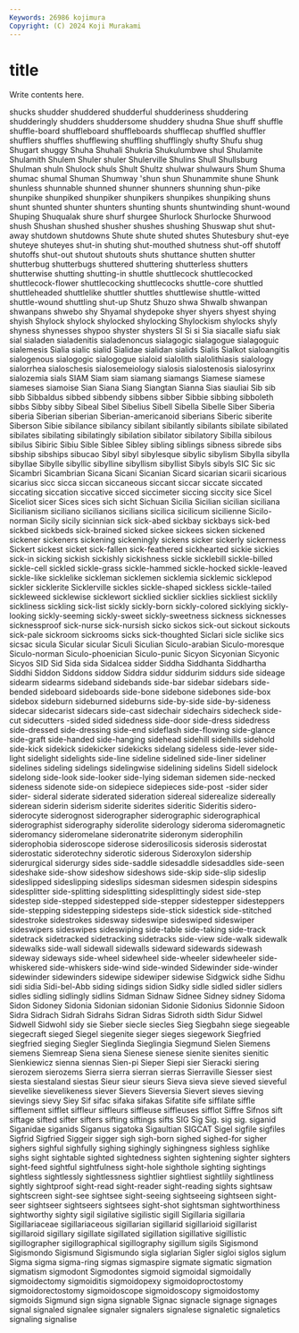 ```yaml
---
Keywords: 26986 kojimura
Copyright: (C) 2024 Koji Murakami
---
```


# title

Write contents here.



 shucks shudder shuddered shudderful shudderiness shuddering shudderingly shudders
shuddersome shuddery shudna Shue shuff shuffle shuffle-board shuffleboard shuffleboards shufflecap
shuffled shuffler shufflers shuffles shufflewing shuffling shufflingly shufty Shufu shug
Shugart shuggy Shuha Shuhali Shukria Shukulumbwe shul Shulamite Shulamith Shulem
Shuler shuler Shulerville Shulins Shull Shullsburg Shulman shuln Shulock shuls
Shult Shultz shulwar shulwaurs Shum Shuma shumac shumal Shuman Shumway
'shun shun Shunammite shune Shunk shunless shunnable shunned shunner shunners
shunning shun-pike shunpike shunpiked shunpiker shunpikers shunpikes shunpiking shuns shunt
shunted shunter shunters shunting shunts shuntwinding shunt-wound Shuping Shuqualak shure
shurf shurgee Shurlock Shurlocke Shurwood shush Shushan shushed shusher shushes
shushing Shuswap shut shut-away shutdown shutdowns Shute shute shuted shutes
Shutesbury shut-eye shuteye shuteyes shut-in shuting shut-mouthed shutness shut-off shutoff
shutoffs shut-out shutout shutouts shuts shuttance shutten shutter shutterbug shutterbugs
shuttered shuttering shutterless shutters shutterwise shutting shutting-in shuttle shuttlecock shuttlecocked
shuttlecock-flower shuttlecocking shuttlecocks shuttle-core shuttled shuttleheaded shuttlelike shuttler shuttles shuttlewise
shuttle-witted shuttle-wound shuttling shut-up Shutz Shuzo shwa Shwalb shwanpan shwanpans
shwebo shy Shyamal shydepoke shyer shyers shyest shying shyish Shylock
shylock shylocked shylocking Shylockism shylocks shyly shyness shynesses shypoo shyster
shysters SI Si si Sia siacalle siafu siak sial sialaden
sialadenitis sialadenoncus sialagogic sialagogue sialagoguic sialemesis Sialia sialic sialid Sialidae
sialidan sialids Sialis Sialkot sialoangitis sialogenous sialogogic sialogogue sialoid sialolith
sialolithiasis sialology sialorrhea sialoschesis sialosemeiology sialosis sialostenosis sialosyrinx sialozemia sials
SIAM Siam siam siamang siamangs Siamese siamese siameses siamoise Sian
Siana Siang Siangtan Sianna Sias siauliai Sib sib sibb Sibbaldus
sibbed sibbendy sibbens sibber Sibbie sibbing sibboleth sibbs Sibby sibby
Sibeal Sibel Sibelius Sibell Sibella Sibelle Siber Siberia siberia Siberian
siberian Siberian-americanoid siberians Siberic siberite Siberson Sibie sibilance sibilancy sibilant
sibilantly sibilants sibilate sibilated sibilates sibilating sibilatingly sibilation sibilator sibilatory
Sibilla sibilous sibilus Sibiric Sibiu Sible Siblee Sibley sibling siblings
sibness sibrede sibs sibship sibships sibucao Sibyl sibyl sibylesque sibylic
sibylism Sibylla sibylla sibyllae Sibylle sibyllic sibylline sibyllism sibyllist Sibyls
sibyls SIC Sic sic Sicambri Sicambrian Sicana Sicani Sicanian Sicard
sicarian sicarii sicarious sicarius sicc sicca siccan siccaneous siccant siccar
siccate siccated siccating siccation siccative sicced siccimeter siccing siccity sice
Sicel Siceliot sicer Sices sices sich sicht Sichuan Sicilia Sicilian
sicilian siciliana Sicilianism siciliano sicilianos sicilians sicilica sicilicum sicilienne Sicilo-norman
Sicily sicily sicinnian sick sick-abed sickbay sickbays sick-bed sickbed sickbeds
sick-brained sicked sickee sickees sicken sickened sickener sickeners sickening sickeningly
sickens sicker sickerly sickerness Sickert sickest sicket sick-fallen sick-feathered sickhearted
sickie sickies sick-in sicking sickish sickishly sickishness sickle sicklebill sickle-billed
sickle-cell sickled sickle-grass sickle-hammed sickle-hocked sickle-leaved sickle-like sicklelike sickleman sicklemen
sicklemia sicklemic sicklepod sickler sicklerite Sicklerville sickles sickle-shaped sickless sickle-tailed
sickleweed sicklewise sicklewort sicklied sicklier sicklies sickliest sicklily sickliness sickling
sick-list sickly sickly-born sickly-colored sicklying sickly-looking sickly-seeming sickly-sweet sickly-sweetness sickness
sicknesses sicknessproof sick-nurse sick-nursish sicko sickos sick-out sickout sickouts sick-pale
sickroom sickrooms sicks sick-thoughted Siclari sicle siclike sics sicsac sicula
Sicular sicular Siculi Siculian Siculo-arabian Siculo-moresque Siculo-norman Siculo-phoenician Siculo-punic Sicyon
Sicyonian Sicyonic Sicyos SID Sid Sida sida Sidalcea sidder Siddha
Siddhanta Siddhartha Siddhi Siddon Siddons siddow Siddra siddur siddurim siddurs
side sideage sidearm sidearms sideband sidebands side-bar sidebar sidebars side-bended
sideboard sideboards side-bone sidebone sidebones side-box sidebox sideburn sideburned sideburns
side-by-side side-by-sideness sidecar sidecarist sidecars side-cast sidechair sidechairs sidecheck side-cut
sidecutters -sided sided sidedness side-door side-dress sidedress side-dressed side-dressing side-end
sideflash side-flowing side-glance side-graft side-handed side-hanging sidehead sidehill sidehills sidehold
side-kick sidekick sidekicker sidekicks sidelang sideless side-lever side-light sidelight sidelights
side-line sideline sidelined side-liner sideliner sidelines sideling sidelings sidelingwise sidelining
sidelins Sidell sidelock sidelong side-look side-looker side-lying sideman sidemen side-necked
sideness sidenote side-on sidepiece sidepieces side-post -sider sider sider- sideral
siderate siderated sideration sidereal siderealize sidereally siderean siderin siderism siderite
siderites sideritic Sideritis sidero- siderocyte siderognost siderographer siderographic siderographical siderographist
siderography siderolite siderology sideroma sideromagnetic sideromancy sideromelane sideronatrite sideronym siderophilin
siderophobia sideroscope siderose siderosilicosis siderosis siderostat siderostatic siderotechny siderotic siderous
Sideroxylon sidership siderurgical siderurgy sides side-saddle sidesaddle sidesaddles side-seen sideshake
side-show sideshow sideshows side-skip side-slip sideslip sideslipped sideslipping sideslips sidesman
sidesmen sidespin sidespins sidesplitter side-splitting sidesplitting sidesplittingly sidest side-step sidestep
side-stepped sidestepped side-stepper sidestepper sidesteppers side-stepping sidestepping sidesteps side-stick sidestick
side-stitched sidestroke sidestrokes sidesway sideswipe sideswiped sideswiper sideswipers sideswipes sideswiping
side-table side-taking side-track sidetrack sidetracked sidetracking sidetracks side-view side-walk sidewalk
sidewalks side-wall sidewall sidewalls sideward sidewards sidewash sideway sideways side-wheel
sidewheel side-wheeler sidewheeler side-whiskered side-whiskers side-wind side-winded Sidewinder side-winder sidewinder
sidewinders sidewipe sidewiper sidewise Sidgwick sidhe Sidhu sidi sidia Sidi-bel-Abb
siding sidings sidion Sidky sidle sidled sidler sidlers sidles sidling
sidlingly sidlins Sidman Sidnaw Sidnee Sidney sidney Sidoma Sidon Sidoney
Sidonia Sidonian sidonian Sidonie Sidonius Sidonnie Sidoon Sidra Sidrach Sidrah
Sidrahs Sidran Sidras Sidroth sidth Sidur Sidwel Sidwell Sidwohl sidy
sie Sieber siecle siecles Sieg Siegbahn siege siegeable siegecraft sieged
Siegel siegenite sieger sieges siegework Siegfried siegfried sieging Siegler Sieglinda
Sieglingia Siegmund Sielen Siemens siemens Siemreap Siena siena Sienese sienese
sienite sienites sienitic Sienkiewicz sienna siennas Sien-pi Sieper Siepi sier
Sieracki siering sierozem sierozems Sierra sierra sierran sierras Sierraville Siesser
siest siesta siestaland siestas Sieur sieur sieurs Sieva sieva sieve
sieved sieveful sievelike sievelikeness siever Sievers Sieversia Sievert sieves sieving
sievings sievy Siey Sif sifac sifaka sifakas Sifatite sife siffilate
siffle sifflement sifflet siffleur siffleurs siffleuse siffleuses sifflot Siffre Sifnos
sift siftage sifted sifter sifters sifting siftings sifts SIG Sig
Sig. sig sig. siganid Siganidae siganids Siganus sigatoka Sigaultian SIGCAT
Sigel sigfile sigfiles Sigfrid Sigfried Siggeir sigger sigh sigh-born sighed
sighed-for sigher sighers sighful sighfully sighing sighingly sighingness sighless sighlike
sighs sight sightable sighted sightedness sighten sightening sighter sighters sight-feed
sightful sightfulness sight-hole sighthole sighting sightings sightless sightlessly sightlessness sightlier
sightliest sightlily sightliness sightly sightproof sight-read sight-reader sight-reading sights sightsaw
sightscreen sight-see sightsee sight-seeing sightseeing sightseen sight-seer sightseer sightseers sightsees
sight-shot sightsman sightworthiness sightworthy sighty sigil sigilative sigilistic sigill Sigillaria
sigillaria Sigillariaceae sigillariaceous sigillarian sigillarid sigillarioid sigillarist sigillaroid sigillary sigillate
sigillated sigillation sigillative sigillistic sigillographer sigillographical sigillography sigillum sigils Sigismond
Sigismondo Sigismund Sigismundo sigla siglarian Sigler sigloi siglos siglum Sigma
sigma sigma-ring sigmas sigmaspire sigmate sigmatic sigmation sigmatism sigmodont Sigmodontes
sigmoid sigmoidal sigmoidally sigmoidectomy sigmoiditis sigmoidopexy sigmoidoproctostomy sigmoidorectostomy sigmoidoscope sigmoidoscopy
sigmoidostomy sigmoids Sigmund sign signa signable Signac signacle signage signages
signal signaled signalee signaler signalers signalese signaletic signaletics signaling signalise
